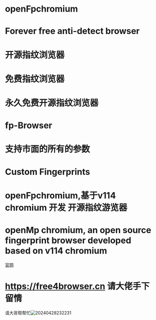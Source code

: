 # openFpchromium
# Forever free anti-detect browser
# 开源指纹浏览器
# 免费指纹浏览器
# 永久免费开源指纹浏览器
# fp-Browser 
# 支持市面的所有的参数
# Custom Fingerprints
# openFpchromium,基于v114 chromium   开发 开源指纹游览器
# openMp chromium, an open source fingerprint browser developed based on v114 chromium
[官网](https://free4browser.c) 
# https://free4browser.cn  请大佬手下留情
 
请大哥帮帮忙![20240428232231](https://github.com/FPEsocrter/openFpchromium/assets/39473597/6d863eed-0e43-491a-843e-3364eddd2ae2)
